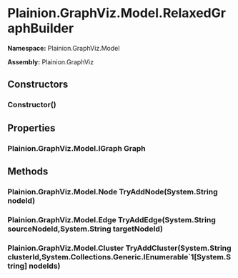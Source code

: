 
# Plainion.GraphViz.Model.RelaxedGraphBuilder

**Namespace:** Plainion.GraphViz.Model

**Assembly:** Plainion.GraphViz


## Constructors

### Constructor()


## Properties

### Plainion.GraphViz.Model.IGraph Graph


## Methods

### Plainion.GraphViz.Model.Node TryAddNode(System.String nodeId)

### Plainion.GraphViz.Model.Edge TryAddEdge(System.String sourceNodeId,System.String targetNodeId)

### Plainion.GraphViz.Model.Cluster TryAddCluster(System.String clusterId,System.Collections.Generic.IEnumerable`1[System.String] nodeIds)
